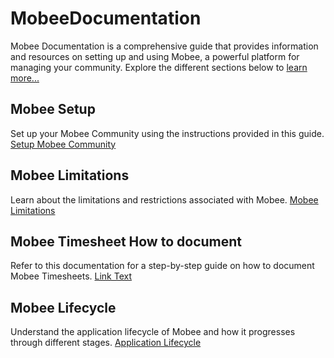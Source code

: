 # MobeeDocumentation

Mobee Documentation is a comprehensive guide that provides information and resources on setting up and using Mobee, a powerful platform for managing your community. Explore the different sections below to [learn more...](./ApplicationLifecycle.md)


## Mobee Setup   
Set up your Mobee Community using the instructions provided in this guide. [Setup Mobee Community](https://github.com/jeandaher1/MobeeDocumentation/blob/main/SetupMobeeCommunity.md)   

## Mobee Limitations   
Learn about the limitations and restrictions associated with Mobee. [Mobee Limitations](https://github.com/jeandaher1/MobeeDocumentation/blob/main/MobeeLimitations.md)   

## Mobee Timesheet How to document    
Refer to this documentation for a step-by-step guide on how to document Mobee Timesheets. [Link Text](path/to/other/page.md)   

## Mobee Lifecycle   
Understand the application lifecycle of Mobee and how it progresses through different stages. [Application Lifecycle](https://github.com/jeandaher1/MobeeDocumentation/blob/main/ApplicationLifecycle.md)   

